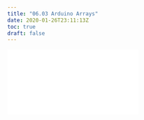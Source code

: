 ```yaml
---
title: "06.03 Arduino Arrays"
date: 2020-01-26T23:11:13Z
toc: true
draft: false
---
```


![Link to included file content](../../../../arduino/arduino-arrays.md)
